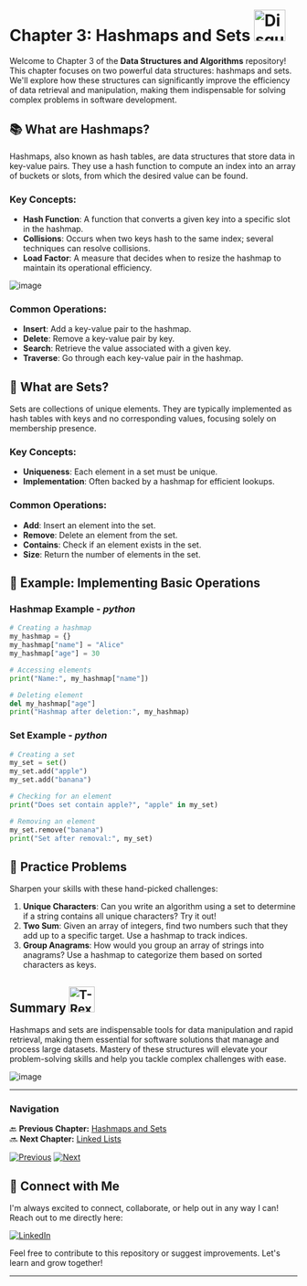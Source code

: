 # Chapter 3: Hashmaps and Sets <img src="https://raw.githubusercontent.com/Tarikul-Islam-Anik/Animated-Fluent-Emojis/master/Emojis/Smilies/Disguised%20Face.png" alt="Disguised Face" width="55" height="55" />

Welcome to Chapter 3 of the **Data Structures and Algorithms** repository! This chapter focuses on two powerful data structures: hashmaps and sets. We'll explore how these structures can significantly improve the efficiency of data retrieval and manipulation, making them indispensable for solving complex problems in software development.

## 📚 What are Hashmaps?

Hashmaps, also known as hash tables, are data structures that store data in key-value pairs. They use a hash function to compute an index into an array of buckets or slots, from which the desired value can be found.

### Key Concepts:
- **Hash Function**: A function that converts a given key into a specific slot in the hashmap.
- **Collisions**: Occurs when two keys hash to the same index; several techniques can resolve collisions.
- **Load Factor**: A measure that decides when to resize the hashmap to maintain its operational efficiency.
  
![image](https://github.com/user-attachments/assets/232bc11d-3673-4293-ad12-310f0b218aa3)

### Common Operations:
- **Insert**: Add a key-value pair to the hashmap.
- **Delete**: Remove a key-value pair by key.
- **Search**: Retrieve the value associated with a given key.
- **Traverse**: Go through each key-value pair in the hashmap.

## 🎻 What are Sets?

Sets are collections of unique elements. They are typically implemented as hash tables with keys and no corresponding values, focusing solely on membership presence.

### Key Concepts:
- **Uniqueness**: Each element in a set must be unique.
- **Implementation**: Often backed by a hashmap for efficient lookups.

### Common Operations:
- **Add**: Insert an element into the set.
- **Remove**: Delete an element from the set.
- **Contains**: Check if an element exists in the set.
- **Size**: Return the number of elements in the set.

## 📖 Example: Implementing Basic Operations

### Hashmap Example - *python*
```python
# Creating a hashmap
my_hashmap = {}
my_hashmap["name"] = "Alice"
my_hashmap["age"] = 30

# Accessing elements
print("Name:", my_hashmap["name"])

# Deleting element
del my_hashmap["age"]
print("Hashmap after deletion:", my_hashmap)
```
### Set Example - *python*
```python
# Creating a set
my_set = set()
my_set.add("apple")
my_set.add("banana")

# Checking for an element
print("Does set contain apple?", "apple" in my_set)

# Removing an element
my_set.remove("banana")
print("Set after removal:", my_set)
```
## 🎲 Practice Problems

Sharpen your skills with these hand-picked challenges:

1. **Unique Characters**: Can you write an algorithm using a set to determine if a string contains all unique characters? Try it out!
2. **Two Sum**: Given an array of integers, find two numbers such that they add up to a specific target. Use a hashmap to track indices.
3. **Group Anagrams**: How would you group an array of strings into anagrams? Use a hashmap to categorize them based on sorted characters as keys.

##  Summary <img src="https://raw.githubusercontent.com/Tarikul-Islam-Anik/Animated-Fluent-Emojis/master/Emojis/Animals/T-Rex.png" alt="T-Rex" width="45" height="45" />

Hashmaps and sets are indispensable tools for data manipulation and rapid retrieval, making them essential for software solutions that manage and process large datasets. Mastery of these structures will elevate your problem-solving skills and help you tackle complex challenges with ease.

![image](https://github.com/user-attachments/assets/73cb62c1-bfd8-4930-8707-a9cc17013290)

---

### Navigation

🔙 **Previous Chapter:** [Hashmaps and Sets](chapter-3-hashmaps-and-sets.md)  
🔜 **Next Chapter:** [Linked Lists](chapter-4-linked-lists.md)

[![Previous](https://img.shields.io/badge/Go_to-Previous_Chapter-blue?style=for-the-badge)](chapter-2-arrays-and-strings.md)
[![Next](https://img.shields.io/badge/Go_to-Next_Chapter-brightgreen?style=for-the-badge)](chapter-4-stacks-and-queues.md)

## 🤝 Connect with Me

I'm always excited to connect, collaborate, or help out in any way I can! Reach out to me directly here:

[![LinkedIn](https://img.shields.io/badge/Connect_with_me_on_LinkedIn-blue?style=flat-square&logo=linkedin)](https://www.linkedin.com/in/ailyn-diaz-802943225)

Feel free to contribute to this repository or suggest improvements. Let's learn and grow together!

---


